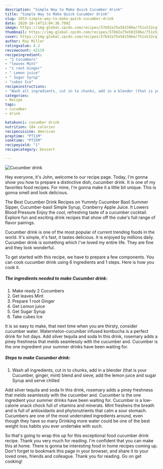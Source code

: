 ```yaml
---
description: "Simple Way to Make Quick Cucumber drink"
title: "Simple Way to Make Quick Cucumber drink"
slug: 2653-simple-way-to-make-quick-cucumber-drink
date: 2020-10-14T13:04:36.799Z
image: https://img-global.cpcdn.com/recipes/57b92a75e581596e/751x532cq70/cucumber-drink-recipe-main-photo.jpg
thumbnail: https://img-global.cpcdn.com/recipes/57b92a75e581596e/751x532cq70/cucumber-drink-recipe-main-photo.jpg
cover: https://img-global.cpcdn.com/recipes/57b92a75e581596e/751x532cq70/cucumber-drink-recipe-main-photo.jpg
author: Roy Miller
ratingvalue: 4.2
reviewcount: 42119
recipeingredient:
- "2 Cucumbers"
- "leaves Mint"
- "1 root Ginger"
- " Lemon juice"
- " Sugar Syrup"
- "cubes Ice"
recipeinstructions:
- "Wash all ingredients, cut in to chunks, add in a blender (that is your Cucumber, ginger, mint) blend and sieve, add the lemon juice and sugar Syrup and serve chilled"
categories:
- Recipe
tags:
- cucumber
- drink

katakunci: cucumber drink 
nutrition: 184 calories
recipecuisine: American
preptime: "PT11M"
cooktime: "PT35M"
recipeyield: "1"
recipecategory: Dessert

---
```



![Cucumber drink](https://img-global.cpcdn.com/recipes/57b92a75e581596e/751x532cq70/cucumber-drink-recipe-main-photo.jpg)

Hey everyone, it's John, welcome to our recipe page. Today, I'm gonna show you how to prepare a distinctive dish, cucumber drink. It is one of my favorites food recipes. For mine, I'm gonna make it a little bit unique. This is gonna smell and look delicious.

The Best Cucumber Drink Recipes on Yummly Cucumber Basil Summer Sipper, Cucumber-basil Simple Syrup, Cranberry Apple Juice. It Lowers Blood Pressure Enjoy the cool, refreshing taste of a cucumber cocktail. Explore fun and exciting drink recipes that show off the cuke&#39;s full range of flavor pairings.

Cucumber drink is one of the most popular of current trending foods in the world. It's simple, it's fast, it tastes delicious. It is enjoyed by millions daily. Cucumber drink is something which I've loved my entire life. They are fine and they look wonderful.


To get started with this recipe, we have to prepare a few components. You can cook cucumber drink using 6 ingredients and 1 steps. Here is how you cook it.

<!--inarticleads1-->

##### The ingredients needed to make Cucumber drink:

1. Make ready 2 Cucumbers
1. Get leaves Mint
1. Prepare 1 root Ginger
1. Get  Lemon juice
1. Get  Sugar Syrup
1. Take cubes Ice


It is so easy to make, that next time when you are thirsty, consider cucumber water. Watermelon-cucumber infused kombucha is a perfect drink for hot days. Add silver tequila and soda In this drink, rosemary adds a piney freshness that melds seamlessly with the cucumber and. Cucumber is the one ingredient your summer drinks have been waiting for. 

<!--inarticleads2-->

##### Steps to make Cucumber drink:

1. Wash all ingredients, cut in to chunks, add in a blender (that is your Cucumber, ginger, mint) blend and sieve, add the lemon juice and sugar Syrup and serve chilled


Add silver tequila and soda In this drink, rosemary adds a piney freshness that melds seamlessly with the cucumber and. Cucumber is the one ingredient your summer drinks have been waiting for. Cucumber is a low-calorie snack chock full of vitamins and minerals. Mint freshens the breath and is full of antioxidants and phytonutrients that calm a sour stomach. Cucumbers are one of the most underrated ingredients around, even though they have so many Drinking more water could be one of the best weight loss habits you ever undertake with such. 

So that's going to wrap this up for this exceptional food cucumber drink recipe. Thank you very much for reading. I'm confident that you can make this at home. There is gonna be interesting food in home recipes coming up. Don't forget to bookmark this page in your browser, and share it to your loved ones, friends and colleague. Thank you for reading. Go on get cooking!
